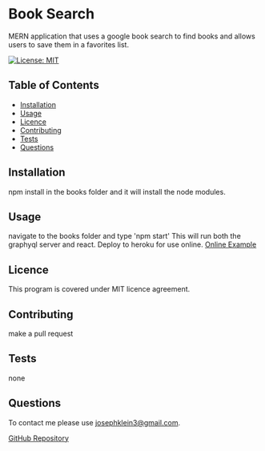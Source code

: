 # Book Search
  MERN application that uses a google book search to find books and allows users to save them in a favorites list. 

  [![License: MIT](https://img.shields.io/badge/License-MIT-yellow.svg)](https://opensource.org/licenses/MIT)

  ## Table of Contents
  * [Installation](##Installation)
  * [Usage](##Usage)
  * [Licence](##Licence)
  * [Contributing](##Contriuting)
  * [Tests](##Tests)
  * [Questions](##Questions)

  ## Installation
  npm install in the books folder and it will install the node modules.

  ## Usage
  navigate to the books folder and type 'npm start' This will run both the graphyql server and react. Deploy to heroku for use online.
  [Online Example](https://quiet-peak-53419.herokuapp.com/)

  ## Licence
  This program is covered under MIT licence agreement.


  ## Contributing
  make a pull request

  ## Tests
  none

  ## Questions
  To contact me please use josephklein3@gmail.com. 

  [GitHub Repository](http://github.com/khargol1)